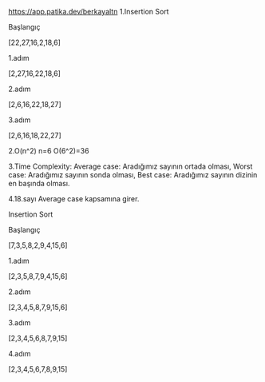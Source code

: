 https://app.patika.dev/berkayaltn
1.Insertion Sort

Başlangıç

[22,27,16,2,18,6]

1.adım

[2,27,16,22,18,6] 

2.adım

[2,6,16,22,18,27] 

3.adım

[2,6,16,18,22,27] 

2.O(n^2) n=6 O(6^2)=36

3.Time Complexity: Average case: Aradığımız sayının ortada olması,
Worst case: Aradığımız sayının sonda olması, 
Best case: Aradığımız sayının dizinin en başında olması.

4.18.sayı Average case kapsamına girer.

Insertion Sort

Başlangıç

[7,3,5,8,2,9,4,15,6] 

1.adım

[2,3,5,8,7,9,4,15,6] 

2.adım

[2,3,4,5,8,7,9,15,6] 

3.adım

[2,3,4,5,6,8,7,9,15] 

4.adım

[2,3,4,5,6,7,8,9,15] 
